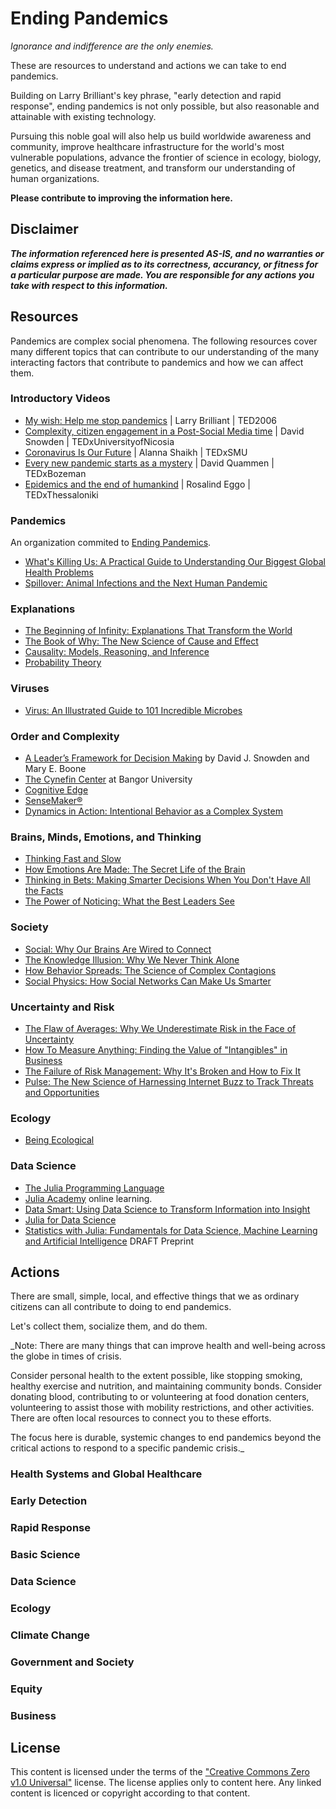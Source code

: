 # Ending Pandemics

_Ignorance and indifference are the only enemies._

These are resources to understand and actions we can take to end pandemics.

Building on Larry Brilliant's key phrase, "early detection and rapid response", ending pandemics is not only possible, but also reasonable and attainable with existing technology.

Pursuing this noble goal will also help us build worldwide awareness and community, improve healthcare infrastructure for the world's most vulnerable populations, advance the frontier of science in ecology, biology, genetics, and disease treatment, and transform our understanding of human organizations.

**Please contribute to improving the information here.**

## Disclaimer

***The information referenced here is presented AS-IS, and no warranties or claims express or implied as to its correctness, accurancy, or fitness for a particular purpose are made. You are responsible for any actions you take with respect to this information.***

## Resources

Pandemics are complex social phenomena. The following resources cover many different topics that can contribute to our understanding of the many interacting factors that contribute to pandemics and how we can affect them.

### Introductory Videos

* [My wish: Help me stop pandemics](https://www.ted.com/talks/larry_brilliant_my_wish_help_me_stop_pandemics) | Larry Brilliant | TED2006
* [Complexity, citizen engagement in a Post-Social Media time](https://www.youtube.com/watch?v=JkJDyPh9phc) | David Snowden | TEDxUniversityofNicosia
* [Coronavirus Is Our Future](https://www.youtube.com/watch?v=Fqw-9yMV0sI) | Alanna Shaikh | TEDxSMU
* [Every new pandemic starts as a mystery](https://www.youtube.com/watch?v=rI11hHOya34) | David Quammen | TEDxBozeman
* [Epidemics and the end of humankind](https://www.youtube.com/watch?v=GkLlqobr3PY) | Rosalind Eggo | TEDxThessaloniki

### Pandemics

An organization commited to [Ending Pandemics](https://endingpandemics.org).

* [What's Killing Us: A Practical Guide to Understanding Our Biggest Global Health Problems](https://www.goodreads.com/en/book/show/13556430-what-s-killing-us)
* [Spillover: Animal Infections and the Next Human Pandemic](https://www.goodreads.com/book/show/17573681-spillover)

### Explanations

* [The Beginning of Infinity: Explanations That Transform the World](https://www.goodreads.com/book/show/10483171-the-beginning-of-infinity)
* [The Book of Why: The New Science of Cause and Effect](https://www.goodreads.com/book/show/36204378-the-book-of-why)
* [Causality: Models, Reasoning, and Inference](https://www.goodreads.com/book/show/174276.Causality)
* [Probability Theory](https://www.goodreads.com/book/show/151848.Probability_Theory)

### Viruses

* [Virus: An Illustrated Guide to 101 Incredible Microbes](https://www.goodreads.com/book/show/29452511-virus)

### Order and Complexity

* [A Leader’s Framework for Decision Making](https://hbr.org/2007/11/a-leaders-framework-for-decision-making) by David J. Snowden and Mary E. Boone
* [The Cynefin Center](http://cynefin.bangor.ac.uk) at Bangor University
* [Cognitive Edge](https://cognitive-edge.com)
* [SenseMaker®](https://sensemaker.cognitive-edge.com)
* [Dynamics in Action: Intentional Behavior as a Complex System](https://www.goodreads.com/book/show/1052184.Dynamics_in_Action)

### Brains, Minds, Emotions, and Thinking

* [Thinking Fast and Slow](https://www.goodreads.com/book/show/11468377-thinking-fast-and-slow)
* [How Emotions Are Made: The Secret Life of the Brain](https://www.goodreads.com/book/show/23719305-how-emotions-are-made)
* [Thinking in Bets: Making Smarter Decisions When You Don't Have All the Facts](https://www.goodreads.com/book/show/35957157-thinking-in-bets)
* [The Power of Noticing: What the Best Leaders See](https://www.goodreads.com/book/show/18775293-the-power-of-noticing)

### Society

* [Social: Why Our Brains Are Wired to Connect](https://www.goodreads.com/book/show/17237217-social)
* [The Knowledge Illusion: Why We Never Think Alone](https://www.goodreads.com/book/show/30780235-the-knowledge-illusion)
* [How Behavior Spreads: The Science of Complex Contagions](https://www.goodreads.com/book/show/36854820-how-behavior-spreads)
* [Social Physics: How Social Networks Can Make Us Smarter](https://www.goodreads.com/en/book/show/38331211-social-physics)

### Uncertainty and Risk

* [The Flaw of Averages: Why We Underestimate Risk in the Face of Uncertainty](https://www.goodreads.com/book/show/6351800-the-flaw-of-averages)
* [How To Measure Anything: Finding the Value of "Intangibles" in Business](https://www.goodreads.com/book/show/444653.How_to_Measure_Anything)
* [The Failure of Risk Management: Why It's Broken and How to Fix It](https://www.goodreads.com/book/show/6516407-the-failure-of-risk-management)
* [Pulse: The New Science of Harnessing Internet Buzz to Track Threats and Opportunities](https://www.goodreads.com/book/show/10974382-pulse)

### Ecology

* [Being Ecological](https://www.goodreads.com/book/show/34640995-being-ecological)

### Data Science

* [The Julia Programming Language](https://julialang.org)
* [Julia Academy](https://juliaacademy.com) online learning.
* [Data Smart: Using Data Science to Transform Information into Insight](https://www.goodreads.com/book/show/17682206-data-smart)
* [Julia for Data Science](https://www.goodreads.com/book/show/31084931-julia-for-data-science)
* [Statistics with Julia:
Fundamentals for Data Science, Machine Learning and Artificial Intelligence](https://people.smp.uq.edu.au/YoniNazarathy/julia-stats/StatisticsWithJulia.pdf) DRAFT Preprint

## Actions

There are small, simple, local, and effective things that we as ordinary citizens can all contribute to doing to end pandemics.

Let's collect them, socialize them, and do them.

_Note: There are many things that can improve health and well-being across the globe in times of crisis.

Consider personal health to the extent possible, like stopping smoking, healthy exercise and nutrition, and maintaining community bonds. Consider donating blood, contributing to or volunteering at food donation centers, volunteering to assist those with mobility restrictions, and other activities. There are often local resources to connect you to these efforts.

The focus here is durable, systemic changes to end pandemics beyond the critical actions to respond to a specific pandemic crisis._

### Health Systems and Global Healthcare

### Early Detection

### Rapid Response

### Basic Science

### Data Science

### Ecology

### Climate Change

### Government and Society

### Equity

### Business


## License

This content is licensed under the terms of the ["Creative Commons Zero v1.0 Universal"](/LICENSE) license. The license applies only to content here. Any linked content is licenced or copyright according to that content.
